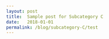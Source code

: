 ```yaml
---
layout: post
title:  Sample post for Subcategory C
date:   2018-01-01
permalink: /blog/subcategory-C/test
---
```

